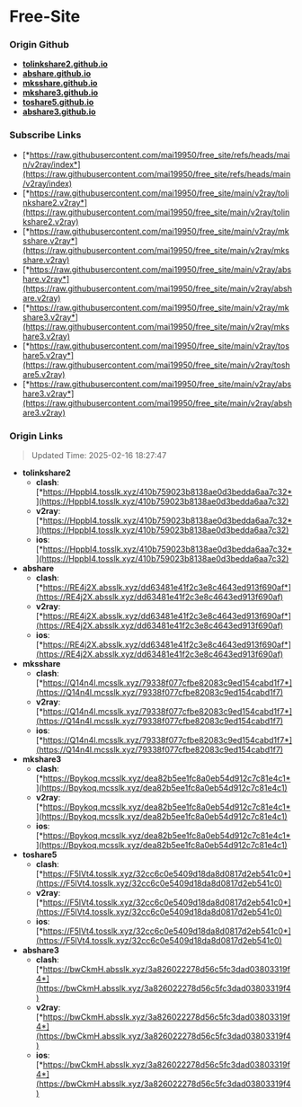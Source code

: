# Free-Site

### Origin Github

- [**tolinkshare2.github.io**](https://github.com/tolinkshare2/tolinkshare2.github.io)
- [**abshare.github.io**](https://github.com/abshare/abshare.github.io)
- [**mksshare.github.io**](https://github.com/mksshare/mksshare.github.io)
- [**mkshare3.github.io**](https://github.com/mkshare3/mkshare3.github.io)
- [**toshare5.github.io**](https://github.com/toshare5/toshare5.github.io)
- [**abshare3.github.io**](https://github.com/abshare3/abshare3.github.io)

### Subscribe Links

- [*https://raw.githubusercontent.com/mai19950/free_site/refs/heads/main/v2ray/index*](https://raw.githubusercontent.com/mai19950/free_site/refs/heads/main/v2ray/index)
- [*https://raw.githubusercontent.com/mai19950/free_site/main/v2ray/tolinkshare2.v2ray*](https://raw.githubusercontent.com/mai19950/free_site/main/v2ray/tolinkshare2.v2ray)
- [*https://raw.githubusercontent.com/mai19950/free_site/main/v2ray/mksshare.v2ray*](https://raw.githubusercontent.com/mai19950/free_site/main/v2ray/mksshare.v2ray)
- [*https://raw.githubusercontent.com/mai19950/free_site/main/v2ray/abshare.v2ray*](https://raw.githubusercontent.com/mai19950/free_site/main/v2ray/abshare.v2ray)
- [*https://raw.githubusercontent.com/mai19950/free_site/main/v2ray/mkshare3.v2ray*](https://raw.githubusercontent.com/mai19950/free_site/main/v2ray/mkshare3.v2ray)
- [*https://raw.githubusercontent.com/mai19950/free_site/main/v2ray/toshare5.v2ray*](https://raw.githubusercontent.com/mai19950/free_site/main/v2ray/toshare5.v2ray)
- [*https://raw.githubusercontent.com/mai19950/free_site/main/v2ray/abshare3.v2ray*](https://raw.githubusercontent.com/mai19950/free_site/main/v2ray/abshare3.v2ray)

### Origin Links

> Updated Time: 2025-02-16 18:27:47

- **tolinkshare2**
  - **clash**: [*https://HppbI4.tosslk.xyz/410b759023b8138ae0d3bedda6aa7c32*](https://HppbI4.tosslk.xyz/410b759023b8138ae0d3bedda6aa7c32)
  - **v2ray**: [*https://HppbI4.tosslk.xyz/410b759023b8138ae0d3bedda6aa7c32*](https://HppbI4.tosslk.xyz/410b759023b8138ae0d3bedda6aa7c32)
  - **ios**: [*https://HppbI4.tosslk.xyz/410b759023b8138ae0d3bedda6aa7c32*](https://HppbI4.tosslk.xyz/410b759023b8138ae0d3bedda6aa7c32)
- **abshare**
  - **clash**: [*https://RE4j2X.absslk.xyz/dd63481e41f2c3e8c4643ed913f690af*](https://RE4j2X.absslk.xyz/dd63481e41f2c3e8c4643ed913f690af)
  - **v2ray**: [*https://RE4j2X.absslk.xyz/dd63481e41f2c3e8c4643ed913f690af*](https://RE4j2X.absslk.xyz/dd63481e41f2c3e8c4643ed913f690af)
  - **ios**: [*https://RE4j2X.absslk.xyz/dd63481e41f2c3e8c4643ed913f690af*](https://RE4j2X.absslk.xyz/dd63481e41f2c3e8c4643ed913f690af)
- **mksshare**
  - **clash**: [*https://Q14n4l.mcsslk.xyz/79338f077cfbe82083c9ed154cabd1f7*](https://Q14n4l.mcsslk.xyz/79338f077cfbe82083c9ed154cabd1f7)
  - **v2ray**: [*https://Q14n4l.mcsslk.xyz/79338f077cfbe82083c9ed154cabd1f7*](https://Q14n4l.mcsslk.xyz/79338f077cfbe82083c9ed154cabd1f7)
  - **ios**: [*https://Q14n4l.mcsslk.xyz/79338f077cfbe82083c9ed154cabd1f7*](https://Q14n4l.mcsslk.xyz/79338f077cfbe82083c9ed154cabd1f7)
- **mkshare3**
  - **clash**: [*https://Bpykoq.mcsslk.xyz/dea82b5ee1fc8a0eb54d912c7c81e4c1*](https://Bpykoq.mcsslk.xyz/dea82b5ee1fc8a0eb54d912c7c81e4c1)
  - **v2ray**: [*https://Bpykoq.mcsslk.xyz/dea82b5ee1fc8a0eb54d912c7c81e4c1*](https://Bpykoq.mcsslk.xyz/dea82b5ee1fc8a0eb54d912c7c81e4c1)
  - **ios**: [*https://Bpykoq.mcsslk.xyz/dea82b5ee1fc8a0eb54d912c7c81e4c1*](https://Bpykoq.mcsslk.xyz/dea82b5ee1fc8a0eb54d912c7c81e4c1)
- **toshare5**
  - **clash**: [*https://F5lVt4.tosslk.xyz/32cc6c0e5409d18da8d0817d2eb541c0*](https://F5lVt4.tosslk.xyz/32cc6c0e5409d18da8d0817d2eb541c0)
  - **v2ray**: [*https://F5lVt4.tosslk.xyz/32cc6c0e5409d18da8d0817d2eb541c0*](https://F5lVt4.tosslk.xyz/32cc6c0e5409d18da8d0817d2eb541c0)
  - **ios**: [*https://F5lVt4.tosslk.xyz/32cc6c0e5409d18da8d0817d2eb541c0*](https://F5lVt4.tosslk.xyz/32cc6c0e5409d18da8d0817d2eb541c0)
- **abshare3**
  - **clash**: [*https://bwCkmH.absslk.xyz/3a826022278d56c5fc3dad03803319f4*](https://bwCkmH.absslk.xyz/3a826022278d56c5fc3dad03803319f4)
  - **v2ray**: [*https://bwCkmH.absslk.xyz/3a826022278d56c5fc3dad03803319f4*](https://bwCkmH.absslk.xyz/3a826022278d56c5fc3dad03803319f4)
  - **ios**: [*https://bwCkmH.absslk.xyz/3a826022278d56c5fc3dad03803319f4*](https://bwCkmH.absslk.xyz/3a826022278d56c5fc3dad03803319f4)

